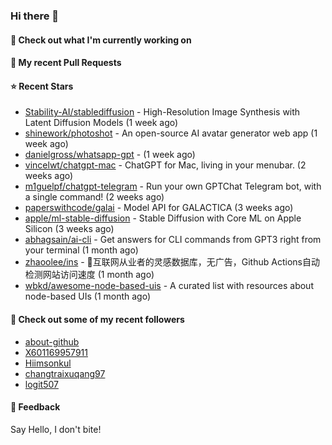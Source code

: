 ### Hi there 👋

#### 👷 Check out what I'm currently working on

#### 🔨 My recent Pull Requests


#### ⭐ Recent Stars

- [Stability-AI/stablediffusion](https://github.com/Stability-AI/stablediffusion) - High-Resolution Image Synthesis with Latent Diffusion Models (1 week ago)
- [shinework/photoshot](https://github.com/shinework/photoshot) - An open-source AI avatar generator web app (1 week ago)
- [danielgross/whatsapp-gpt](https://github.com/danielgross/whatsapp-gpt) -  (1 week ago)
- [vincelwt/chatgpt-mac](https://github.com/vincelwt/chatgpt-mac) - ChatGPT for Mac, living in your menubar. (2 weeks ago)
- [m1guelpf/chatgpt-telegram](https://github.com/m1guelpf/chatgpt-telegram) - Run your own GPTChat Telegram bot, with a single command! (2 weeks ago)
- [paperswithcode/galai](https://github.com/paperswithcode/galai) - Model API for GALACTICA (3 weeks ago)
- [apple/ml-stable-diffusion](https://github.com/apple/ml-stable-diffusion) - Stable Diffusion with Core ML on Apple Silicon (3 weeks ago)
- [abhagsain/ai-cli](https://github.com/abhagsain/ai-cli) - Get answers for CLI commands from GPT3 right from your terminal (1 month ago)
- [zhaoolee/ins](https://github.com/zhaoolee/ins) - 🍭互联网从业者的灵感数据库，无广告，Github Actions自动检测网站访问速度 (1 month ago)
- [wbkd/awesome-node-based-uis](https://github.com/wbkd/awesome-node-based-uis) - A curated list with resources about node-based UIs (1 month ago)

#### 👯 Check out some of my recent followers

- [about-github](https://github.com/about-github)
- [X601169957911](https://github.com/X601169957911)
- [Hiimsonkul](https://github.com/Hiimsonkul)
- [changtraixuqang97](https://github.com/changtraixuqang97)
- [logit507](https://github.com/logit507)

#### 💬 Feedback

Say Hello, I don't bite!